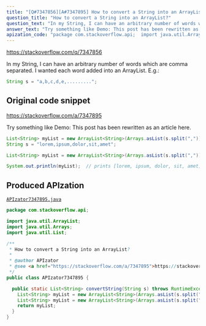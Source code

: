 ```yaml
---
title: "[Q#7347856][A#7347895] How to convert a String into an ArrayList?"
question_title: "How to convert a String into an ArrayList?"
question_text: "In my String, I can have an arbitrary number of words which are comma separated. I wanted each word added into an ArrayList. E.g.:"
answer_text: "Try something like Demo: This post has been rewritten as an article here."
apization_code: "package com.stackoverflow.api;  import java.util.ArrayList; import java.util.Arrays; import java.util.List;  /**  * How to convert a String into an ArrayList?  *  * @author APIzator  * @see <a href=\"https://stackoverflow.com/a/7347895\">https://stackoverflow.com/a/7347895</a>  */ public class APIzator7347895 {    public static List<String> convertString(String s) throws RuntimeException {     List<String> myList = new ArrayList<String>(Arrays.asList(s.split(\",\")));     List<String> myList = new ArrayList<String>(Arrays.asList(s.split(\",\")));     return myList;   } }"
---
```


https://stackoverflow.com/q/7347856

In my String, I can have an arbitrary number of words which are comma separated. I wanted each word added into an ArrayList. E.g.:


```java
String s = "a,b,c,d,e,.........";
```


## Original code snippet

https://stackoverflow.com/a/7347895

Try something like
Demo:
This post has been rewritten as an article here.

```java
List<String> myList = new ArrayList<String>(Arrays.asList(s.split(",")));
String s = "lorem,ipsum,dolor,sit,amet";

List<String> myList = new ArrayList<String>(Arrays.asList(s.split(",")));

System.out.println(myList);  // prints [lorem, ipsum, dolor, sit, amet]
```

## Produced APIzation

[`APIzator7347895.java`](https://github.com/pasqualesalza/apization-temp-data/raw/master/apizations/java/APIzator7347895.java)

```java
package com.stackoverflow.api;

import java.util.ArrayList;
import java.util.Arrays;
import java.util.List;

/**
 * How to convert a String into an ArrayList?
 *
 * @author APIzator
 * @see <a href="https://stackoverflow.com/a/7347895">https://stackoverflow.com/a/7347895</a>
 */
public class APIzator7347895 {

  public static List<String> convertString(String s) throws RuntimeException {
    List<String> myList = new ArrayList<String>(Arrays.asList(s.split(",")));
    List<String> myList = new ArrayList<String>(Arrays.asList(s.split(",")));
    return myList;
  }
}

```